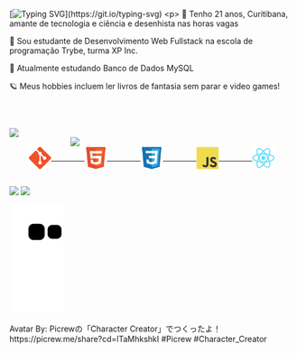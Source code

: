 [![Typing SVG](https://readme-typing-svg.herokuapp.com?color=8111F7&lines=Ol%C3%A1%2C+meu+nome+%C3%A9+Larissa+Cristina+!!)](https://git.io/typing-svg)
    <p> 🌻 Tenho 21 anos, Curitibana, amante de tecnologia e ciência e desenhista nas horas vagas </p>
    <p> 🌙 Sou estudante de Desenvolvimento Web Fullstack 
        na escola de programação Trybe, turma XP Inc.</p>
    <p> 📘 Atualmente estudando Banco de Dados MySQL </p>
    <p> 🪐 Meus hobbies incluem ler livros de fantasia sem parar e video games! </p>
<br>
##
<div style="display: inline_block">
  <a href="https://github.com/LarissaCns">
  <img align="left" width=396 src="https://github-readme-stats.vercel.app/api?username=LarissaCns&show_icons=true&theme=radical&include_all_commits=true&count_private=true"/>
  <img align="right" width=396 src="https://github-readme-stats.vercel.app/api/top-langs/?username=LarissaCns&layout=compact&langs_count=7&theme=radical"/>
</div>
<div align="center"><br>
  <img height="40" align="center" alt="Lari-Git" height="30" width="40" src="https://raw.githubusercontent.com/devicons/devicon/master/icons/git/git-original.svg">
    &nbsp;&nbsp;&nbsp;&nbsp;&nbsp;&nbsp;&nbsp;&nbsp;&nbsp;&nbsp;&nbsp;&nbsp;&nbsp;
  <img height="40" align="center" alt="Lari-HTML" height="30" width="40" src="https://raw.githubusercontent.com/devicons/devicon/master/icons/html5/html5-original.svg">
    &nbsp;&nbsp;&nbsp;&nbsp;&nbsp;&nbsp;&nbsp;&nbsp;&nbsp;&nbsp;&nbsp;&nbsp;&nbsp;
  <img height="40" align="center" alt="Lari-CSS" height="30" width="40" src="https://raw.githubusercontent.com/devicons/devicon/master/icons/css3/css3-original.svg">
    &nbsp;&nbsp;&nbsp;&nbsp;&nbsp;&nbsp;&nbsp;&nbsp;&nbsp;&nbsp;&nbsp;&nbsp;&nbsp;
  <img height="40" align="center" alt="Lari-JS" height="30" width="40" src="https://raw.githubusercontent.com/devicons/devicon/master/icons/javascript/javascript-original.svg">
    &nbsp;&nbsp;&nbsp;&nbsp;&nbsp;&nbsp;&nbsp;&nbsp;&nbsp;&nbsp;&nbsp;&nbsp;&nbsp;
    <img height="40" align="center" alt="Lari-React" height="30" width="40" src="https://raw.githubusercontent.com/devicons/devicon/master/icons/react/react-original.svg">
</div>

##
<div> 
  <a href="https://www.instagram.com/_laregou/" target="_blank"><img src="https://img.shields.io/badge/-Instagram-%23E4405F?style=for-the-badge&logo=instagram&logoColor=white" target="_blank"></a>
  <a href="https://www.linkedin.com/in/larissacn-silva/" target="_blank"><img src="https://img.shields.io/badge/-LinkedIn-%230077B5?style=for-the-badge&logo=linkedin&logoColor=white" target="_blank"></a> 
 
  ![Snake animation](https://github.com/LarissaCns/LarissaCns/blob/output/github-contribution-grid-snake.svg)
 
</div>
<div>
    <p>Avatar By: Picrewの「Character Creator」でつくったよ！ https://picrew.me/share?cd=lTaMhkshkI #Picrew #Character_Creator</p>
</div>

